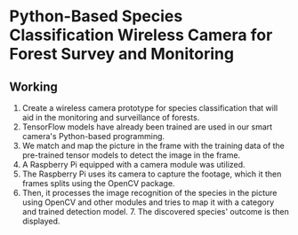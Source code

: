 # Python-Based Species Classification Wireless Camera for Forest Survey and Monitoring


## Working
1. Create a wireless camera prototype for species classification that will aid in the monitoring and surveillance of forests.
2. TensorFlow models have already been trained are used in our smart camera's Python-based programming.
3. We match and map the picture in the frame with the training data of the pre-trained tensor models to detect the image in the frame.
4. A Raspberry Pi equipped with a camera module was utilized.
5. The Raspberry Pi uses its camera to capture the footage, which it then frames splits using the OpenCV package. 
6. Then, it processes the image recognition of the species in the picture using OpenCV and other modules and tries to map it with a category and trained detection model. 7. The discovered species' outcome is then displayed. 
